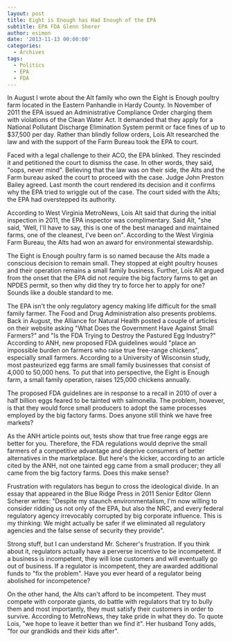 ```yaml
---
layout: post
title: Eight is Enough has Had Enough of the EPA
subtitle: EPA FDA Glenn Sherer
author: esimon
date: '2013-11-13 00:00:00'
categories:
  - Archives
tags:
  - Politics
  - EPA
  - FDA
---
```

In August I wrote about the Alt family who own the Eight is Enough poultry farm located in the Eastern Panhandle in Hardy County. In November of 2011 the EPA issued an Administrative Compliance Order charging them with violations of the Clean Water Act. It demanded that they apply for a National Pollutant Discharge Elimination System permit or face fines of up to $37,500 per day. Rather than blindly follow orders, Lois Alt researched the law and with the support of the Farm Bureau took the EPA to court. 

Faced with a legal challenge to their ACO, the EPA blinked. They rescinded it and petitioned the court to dismiss the case. In other words, they said, "oops, never mind". Believing that the law was on their side, the Alts and the Farm bureau asked the court to proceed with the case. Judge John Preston Bailey agreed. Last month the court rendered its decision and it confirms why the EPA tried to wriggle out of the case. The court sided with the Alts; the EPA had overstepped its authority. 

According to West Virginia MetroNews, Lois Alt said that during the initial inspection in 2011, the EPA inspector was complimentary. Said Alt, "she said, ‘Well, I'll have to say, this is one of the best managed and maintained farms, one of the cleanest, I've been on". According to the West Virginia Farm Bureau, the Alts had won an award for environmental stewardship. 

The Eight is Enough poultry farm is so named because the Alts made a conscious decision to remain small. They stopped at eight poultry houses and their operation remains a small family business. Further, Lois Alt argued from the onset that the EPA did not require the big factory farms to get an NPDES permit, so then why did they try to force her to apply for one? Sounds like a double standard to me. 

The EPA isn't the only regulatory agency making life difficult for the small family farmer. The Food and Drug Administration also presents problems. Back in August, the Alliance for Natural Health posted a couple of articles on their website asking "What Does the Government Have Against Small Farmers?" and "Is the FDA Trying to Destroy the Pastured Egg Industry?" According to ANH, new proposed FDA guidelines would "place an impossible burden on farmers who raise true free-range chickens", especially small farmers. According to a University of Wisconsin study, most pasteurized egg farms are small family businesses that consist of 4,000 to 50,000 hens. To put that into perspective, the Eight is Enough farm, a small family operation, raises 125,000 chickens annually. 

The proposed FDA guidelines are in response to a recall in 2010 of over a half billion eggs feared to be tainted with salmonella. The problem, however, is that they would force small producers to adopt the same processes employed by the big factory farms. Does anyone still think we have free markets? 

As the ANH article points out, tests show that true free range eggs are better for you. Therefore, the FDA regulations would deprive the small farmers of a competitive advantage and deprive consumers of better alternatives in the marketplace. But here's the kicker, according to an article cited by the ANH, not one tainted egg came from a small producer; they all came from the big factory farms. Does this make sense? 

Frustration with regulators has begun to cross the ideological divide. In an essay that appeared in the Blue Ridge Press in 2011 Senior Editor Glenn Scherer writes: "Despite my staunch environmentalism, I'm now willing to consider ridding us not only of the EPA, but also the NRC, and every federal regulatory agency irrevocably corrupted by big corporate influence. This is my thinking: We might actually be safer if we eliminated all regulatory agencies and the false sense of security they provide". 

Strong stuff, but I can understand Mr. Scherer's frustration. If you think about it, regulators actually have a perverse incentive to be incompetent. If a business is incompetent, they will lose customers and will eventually go out of business. If a regulator is incompetent, they are awarded additional funds to "fix the problem". Have you ever heard of a regulator being abolished for incompetence? 

On the other hand, the Alts can't afford to be incompetent. They must compete with corporate giants, do battle with regulators that try to bully them and most importantly, they must satisfy their customers in order to survive. According to MetroNews, they take pride in what they do. To quote Lois, "we hope to leave it better than we find it". Her husband Tony adds, "for our grandkids and their kids after". 

